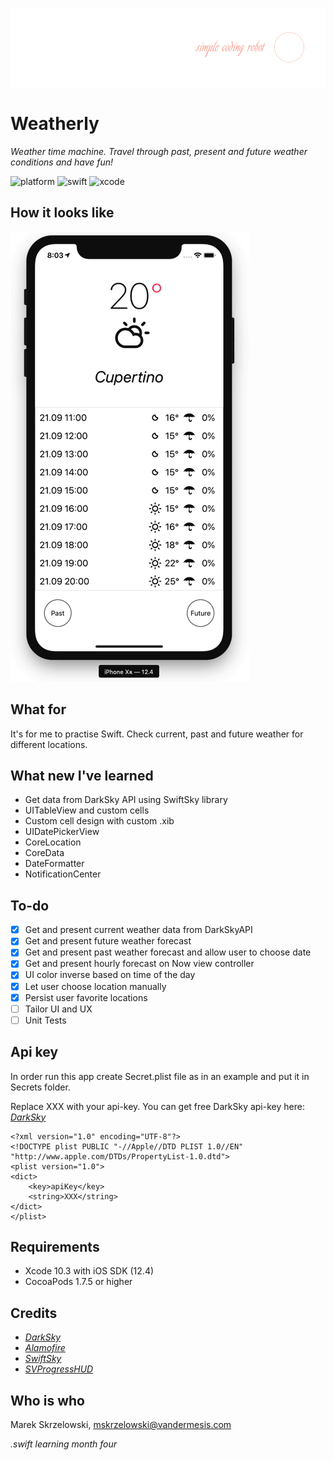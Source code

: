 ![logo](/Demo/logo.png)
# Weatherly

*Weather time machine. Travel through past, present and future weather conditions and have fun!*

![platform](https://img.shields.io/badge/platform-iOS-green.svg)
![swift](https://img.shields.io/badge/swift-5.0-brightgreen.svg)
![xcode](https://img.shields.io/badge/xcode-10.3-orange.svg)

## How it looks like
![logo](/Demo/animation.gif)

## What for
It's for me to practise Swift.
Check current, past and future weather for different locations.

## What new I've learned

- Get data from DarkSky API using SwiftSky library
- UITableView and custom cells
- Custom cell design with custom .xib
- UIDatePickerView
- CoreLocation
- CoreData
- DateFormatter
- NotificationCenter

## To-do

- [x] Get and present current weather data from DarkSkyAPI
- [x] Get and present future weather forecast
- [x] Get and present past weather forecast and allow user to choose date
- [x] Get and present hourly forecast on Now view controller
- [x] UI color inverse based on time of the day
- [x] Let user choose location manually
- [x] Persist user favorite locations
- [ ] Tailor UI and UX
- [ ] Unit Tests

## Api key

In order run this app create Secret.plist file as in an example and put it in Secrets folder.

Replace XXX with your api-key. You can get free DarkSky api-key here: *[DarkSky](https://darksky.net/dev)*

```
<?xml version="1.0" encoding="UTF-8"?>
<!DOCTYPE plist PUBLIC "-//Apple//DTD PLIST 1.0//EN" "http://www.apple.com/DTDs/PropertyList-1.0.dtd">
<plist version="1.0">
<dict>
    <key>apiKey</key>
    <string>XXX</string>
</dict>
</plist>
```

## Requirements

- Xcode 10.3 with iOS SDK (12.4)
- CocoaPods 1.7.5 or higher

## Credits
- *[DarkSky](https://darksky.net/dev)*
- *[Alamofire](https://github.com/Alamofire/Alamofire)*
- *[SwiftSky](https://github.com/appcompany/SwiftSky)*
- *[SVProgressHUD](https://github.com/SVProgressHUD/SVProgressHUD)*

## Who is who
Marek Skrzelowski, mskrzelowski@vandermesis.com

*.swift learning month four*
